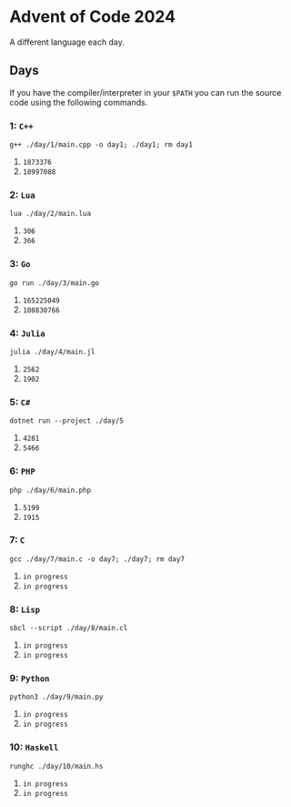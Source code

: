 # Advent of Code 2024
A different language each day. 
## Days
If you have the compiler/interpreter in your `$PATH` you can run the source code using the following commands.
### 1: `C++`
```
g++ ./day/1/main.cpp -o day1; ./day1; rm day1
```
1. `1873376`
2. `18997088`
### 2: `Lua`
```
lua ./day/2/main.lua
```
1. `306`
2. `366`
### 3: `Go`
```
go run ./day/3/main.go
```
1. `165225049`
2. `108830766`
### 4: `Julia`
```
julia ./day/4/main.jl
```
1. `2562`
2. `1902`
### 5: `C#`
```
dotnet run --project ./day/5
```
1. `4281`
2. `5466`
### 6: `PHP`
```
php ./day/6/main.php
```
1. `5199`
2. `1915`
### 7: `C`
```
gcc ./day/7/main.c -o day7; ./day7; rm day7
```
1. `in progress`
2. `in progress`
### 8: `Lisp`
```
sbcl --script ./day/8/main.cl
```
1. `in progress`
2. `in progress`
### 9: `Python`
```
python3 ./day/9/main.py
```
1. `in progress`
2. `in progress`
### 10: `Haskell`
```
runghc ./day/10/main.hs
```
1. `in progress`
2. `in progress`